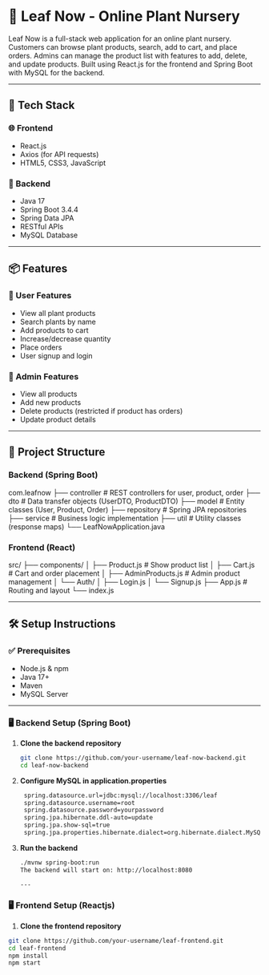 # 🌿 Leaf Now - Online Plant Nursery

Leaf Now is a full-stack web application for an online plant nursery. Customers can browse plant products, search, add to cart, and place orders. Admins can manage the product list with features to add, delete, and update products. Built using React.js for the frontend and Spring Boot with MySQL for the backend.

---

## 🚀 Tech Stack

### 🌐 Frontend
- React.js
- Axios (for API requests)
- HTML5, CSS3, JavaScript

### 🔧 Backend
- Java 17
- Spring Boot 3.4.4
- Spring Data JPA
- RESTful APIs
- MySQL Database

---

## 📦 Features

### 👤 User Features
- View all plant products
- Search plants by name
- Add products to cart
- Increase/decrease quantity
- Place orders
- User signup and login

### 🔐 Admin Features
- View all products
- Add new products
- Delete products (restricted if product has orders)
- Update product details

---

## 📁 Project Structure

### Backend (Spring Boot)

com.leafnow
├── controller # REST controllers for user, product, order
├── dto # Data transfer objects (UserDTO, ProductDTO)
├── model # Entity classes (User, Product, Order)
├── repository # Spring JPA repositories
├── service # Business logic implementation
├── util # Utility classes (response maps)
└── LeafNowApplication.java


### Frontend (React)

src/
├── components/
│ ├── Product.js # Show product list
│ ├── Cart.js # Cart and order placement
│ ├── AdminProducts.js # Admin product management
│ └── Auth/
│ ├── Login.js
│ └── Signup.js
├── App.js # Routing and layout
└── index.js


---

## 🛠️ Setup Instructions

### ✅ Prerequisites
- Node.js & npm
- Java 17+
- Maven
- MySQL Server

---

### 🖥️ Backend Setup (Spring Boot)

1. **Clone the backend repository**
   ```bash
   git clone https://github.com/your-username/leaf-now-backend.git
   cd leaf-now-backend
2. **Configure MySQL in application.properties**
   ```bash
    spring.datasource.url=jdbc:mysql://localhost:3306/leaf
    spring.datasource.username=root
    spring.datasource.password=yourpassword
    spring.jpa.hibernate.ddl-auto=update
    spring.jpa.show-sql=true
    spring.jpa.properties.hibernate.dialect=org.hibernate.dialect.MySQL8Dialect
3. **Run the backend**
   ```bash
   ./mvnw spring-boot:run
   The backend will start on: http://localhost:8080

   ---

### 🖥️ Frontend Setup (Reactjs)

1. **Clone the frontend repository**
```bash
git clone https://github.com/your-username/leaf-frontend.git
cd leaf-frontend
npm install
npm start









